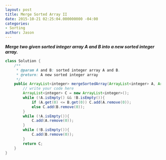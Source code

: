```yaml
---
layout: post
title: Merge Sorted Array II
date: 2015-10-21 02:25:04.000000000 -04:00
categories:
- Sorting
author: Jason
---
```

<p><strong><em>Merge two given sorted integer array A and B into a new sorted integer array.</em></strong><br />


``` java
class Solution {
    /**
     * @param A and B: sorted integer array A and B.
     * @return: A new sorted integer array
     */
    public ArrayList<integer> mergeSortedArray(ArrayList<integer> A, ArrayList<integer> B) {
        // write your code here
        ArrayList<integer> C = new ArrayList<integer>();
        while (!A.isEmpty() && !B.isEmpty()){
            if (A.get(0) <= B.get(0)) C.add(A.remove(0));
            else C.add(B.remove(0));
        }
        while (!A.isEmpty()){
            C.add(A.remove(0));
        }
        while (!B.isEmpty()){
            C.add(B.remove(0));
        }
        return C;
    }
}
```
